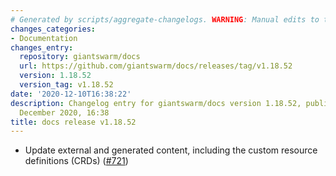 ```yaml
---
# Generated by scripts/aggregate-changelogs. WARNING: Manual edits to this files will be overwritten.
changes_categories:
- Documentation
changes_entry:
  repository: giantswarm/docs
  url: https://github.com/giantswarm/docs/releases/tag/v1.18.52
  version: 1.18.52
  version_tag: v1.18.52
date: '2020-12-10T16:38:22'
description: Changelog entry for giantswarm/docs version 1.18.52, published on 10
  December 2020, 16:38
title: docs release v1.18.52
---
```


- Update external and generated content, including the custom resource definitions (CRDs) ([#721](https://github.com/giantswarm/docs/pull/721))
